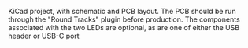 KiCad project, with schematic and PCB layout.
The PCB should be run through the "Round Tracks" plugin before production.
The components associated with the two LEDs are optional, as are one of either the USB header or USB-C port
